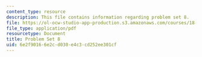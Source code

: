 ```yaml
---
content_type: resource
description: This file contains information regarding problem set 8.
file: https://ol-ocw-studio-app-production.s3.amazonaws.com/courses/18-353j-nonlinear-dynamics-i-chaos-fall-2012/6e2f90166e2cd030e4c3cd252ee301cf_MIT18_353JF12_pset8.pdf
file_type: application/pdf
resourcetype: Document
title: Problem Set 8
uid: 6e2f9016-6e2c-d030-e4c3-cd252ee301cf
---
```

